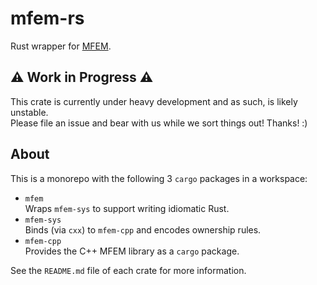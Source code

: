 # mfem-rs

Rust wrapper for [MFEM](https://mfem.org/).

## ⚠️ Work in Progress ⚠️

This crate is currently under heavy development and as such, is likely unstable.  
Please file an issue and bear with us while we sort things out! Thanks! :)

## About

This is a monorepo with the following 3 `cargo` packages in a workspace:
- `mfem`  
  Wraps `mfem-sys` to support writing idiomatic Rust.
- `mfem-sys`  
  Binds (via `cxx`) to `mfem-cpp` and encodes ownership rules.
- `mfem-cpp`  
  Provides the C++ MFEM library as a `cargo` package.

See the `README.md` file of each crate for more information.
